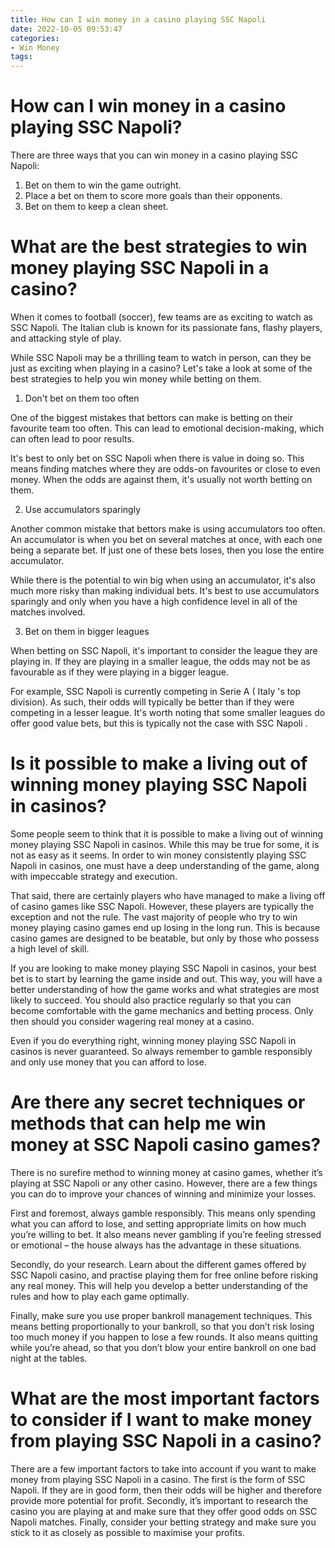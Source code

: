 ```yaml
---
title: How can I win money in a casino playing SSC Napoli
date: 2022-10-05 09:53:47
categories:
- Win Money
tags:
---
```



#  How can I win money in a casino playing SSC Napoli?

There are three ways that you can win money in a casino playing SSC Napoli:

1. Bet on them to win the game outright.
2. Place a bet on them to score more goals than their opponents.
3. Bet on them to keep a clean sheet.

#  What are the best strategies to win money playing SSC Napoli in a casino?

When it comes to football (soccer), few teams are as exciting to watch as SSC Napoli. The Italian club is known for its passionate fans, flashy players, and attacking style of play.

While SSC Napoli may be a thrilling team to watch in person, can they be just as exciting when playing in a casino? Let's take a look at some of the best strategies to help you win money while betting on them.

1. Don't bet on them too often

One of the biggest mistakes that bettors can make is betting on their favourite team too often. This can lead to emotional decision-making, which can often lead to poor results.

It's best to only bet on SSC Napoli when there is value in doing so. This means finding matches where they are odds-on favourites or close to even money. When the odds are against them, it's usually not worth betting on them.

2. Use accumulators sparingly

Another common mistake that bettors make is using accumulators too often. An accumulator is when you bet on several matches at once, with each one being a separate bet. If just one of these bets loses, then you lose the entire accumulator.

While there is the potential to win big when using an accumulator, it's also much more risky than making individual bets. It's best to use accumulators sparingly and only when you have a high confidence level in all of the matches involved.

3. Bet on them in bigger leagues

When betting on SSC Napoli, it's important to consider the league they are playing in. If they are playing in a smaller league, the odds may not be as favourable as if they were playing in a bigger league.

For example, SSC Napoli is currently competing in Serie A ( Italy 's top division). As such, their odds will typically be better than if they were competing in a lesser league. It's worth noting that some smaller leagues do offer good value bets, but this is typically not the case with SSC Napoli .

#  Is it possible to make a living out of winning money playing SSC Napoli in casinos?

Some people seem to think that it is possible to make a living out of winning money playing SSC Napoli in casinos. While this may be true for some, it is not as easy as it seems. In order to win money consistently playing SSC Napoli in casinos, one must have a deep understanding of the game, along with impeccable strategy and execution.

That said, there are certainly players who have managed to make a living off of casino games like SSC Napoli. However, these players are typically the exception and not the rule. The vast majority of people who try to win money playing casino games end up losing in the long run. This is because casino games are designed to be beatable, but only by those who possess a high level of skill.

If you are looking to make money playing SSC Napoli in casinos, your best bet is to start by learning the game inside and out. This way, you will have a better understanding of how the game works and what strategies are most likely to succeed. You should also practice regularly so that you can become comfortable with the game mechanics and betting process. Only then should you consider wagering real money at a casino.

Even if you do everything right, winning money playing SSC Napoli in casinos is never guaranteed. So always remember to gamble responsibly and only use money that you can afford to lose.

#  Are there any secret techniques or methods that can help me win money at SSC Napoli casino games?

There is no surefire method to winning money at casino games, whether it’s playing at SSC Napoli or any other casino. However, there are a few things you can do to improve your chances of winning and minimize your losses.

First and foremost, always gamble responsibly. This means only spending what you can afford to lose, and setting appropriate limits on how much you’re willing to bet. It also means never gambling if you’re feeling stressed or emotional – the house always has the advantage in these situations.

Secondly, do your research. Learn about the different games offered by SSC Napoli casino, and practise playing them for free online before risking any real money. This will help you develop a better understanding of the rules and how to play each game optimally.

Finally, make sure you use proper bankroll management techniques. This means betting proportionally to your bankroll, so that you don’t risk losing too much money if you happen to lose a few rounds. It also means quitting while you’re ahead, so that you don’t blow your entire bankroll on one bad night at the tables.

#  What are the most important factors to consider if I want to make money from playing SSC Napoli in a casino?

There are a few important factors to take into account if you want to make money from playing SSC Napoli in a casino. The first is the form of SSC Napoli. If they are in good form, then their odds will be higher and therefore provide more potential for profit. Secondly, it’s important to research the casino you are playing at and make sure that they offer good odds on SSC Napoli matches. Finally, consider your betting strategy and make sure you stick to it as closely as possible to maximise your profits.
